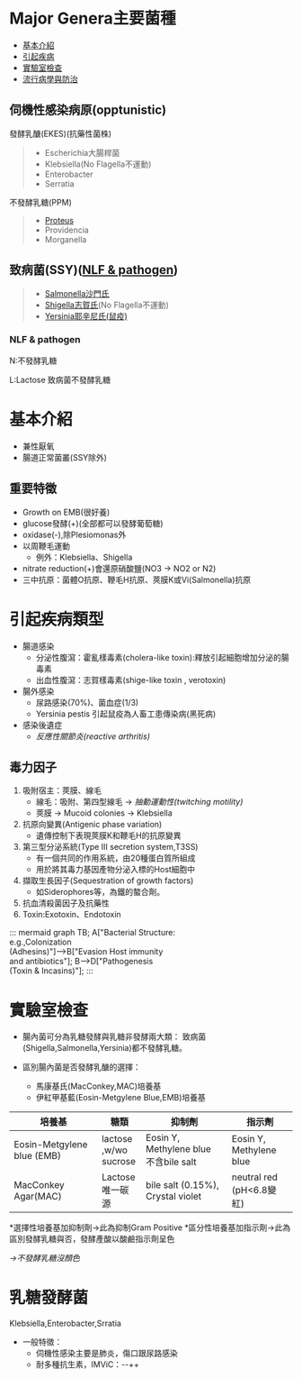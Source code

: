 <link rel="stylesheet" href="./index.css">


# Major Genera主要菌種

* [基本介紹](#基本介紹)
* [引起疾病](#引起疾病類型)
* [實驗室檢查](#實驗室檢查)
* [流行病學與防治]()

## 伺機性感染病原(opptunistic)
發酵乳醣(EKES)(抗藥性菌株)
> * <span class="c1">Escherichia大腸桿菌</span>
> * <span class="c2">Klebsiella<span class="point">(No Flagella不運動)</span></span>
> * <span class="c2">Enterobacter</span>
> * <span class="c2">Serratia</span>

不發酵乳糖(PPM)
> * <span class="c3">[Proteus](./%E4%B9%B3%E7%B3%96%E4%B8%8D%E7%99%BC%E9%85%B5%E8%8F%8C/Proteus.md)</span>
> * <span class="c3">Providencia</span>
> * <span class="c3">Morganella</span>
## 致病菌(SSY)([NLF & pathogen](#nlf--pathogen))
> * <span class="c4">[Salmonella沙門氏](./%E8%87%B4%E7%97%85%E8%8F%8C/Salmonella.md)</span>
> * <span class="c4">[Shigella志賀氏](./%E8%87%B4%E7%97%85%E8%8F%8C/Shigella.md)<span class="point">(No Flagella不運動)</span></span>
> * <span class="c4">[Yersinia耶辛尼氏(鼠疫)](./%E8%87%B4%E7%97%85%E8%8F%8C/Yersinia.md)</span>
### NLF & pathogen
N:不發酵乳糖

L:Lactose
致病菌不發酵乳糖

# 基本介紹
* 兼性厭氧
* 腸道正常菌叢(SSY除外)
## 重要特徵 
* Growth on EMB(很好養)
* glucose發酵(+)(全部都可以發酵葡萄糖)
* oxidase(-),除Plesiomonas外
* 以<span class="point">周</span>鞭毛運動 
    * 例外：Klebsiella、Shigella
* nitrate reduction(+)會還原硝酸鹽(<span class="point" >NO3 -> NO2 or N2</span>)
* 三中抗原：菌體O抗原、鞭毛H抗原、莢膜K或Vi(Salmonella)抗原

# 引起疾病類型
* 腸道感染
    * 分泌性腹瀉：霍亂樣毒素(<span class="point">cholera-like toxin</span>):釋放引起細胞增加分泌的腸毒素
    * 出血性腹瀉：志賀樣毒素(<span class="point">shige-like toxin , verotoxin</span>)
* 腸外感染
    - 尿路感染(70%)、菌血症(1/3)
    - Yersinia pestis 引起鼠疫為人畜工患傳染病(黑死病)
* 感染後遺症
    - _反應性關節炎(reactive arthritis)_

## 毒力因子
1. 吸附宿主：莢膜、線毛
    - 線毛：吸附、第四型線毛 -> _抽動運動性(twitching motility)_
    - 莢膜 -> <span class="point">Mucoid colonies -> Klebsiella</span>
2. <span class="point">抗原向變異(Antigenic phase variation)</span>
    - 遺傳控制下表現莢膜K和鞭毛H的抗原變異
3. <span class="point">第三型分泌系統(Type III secretion system,T3SS)</span>
    - 有一個共同的作用系統，由20種蛋白質所組成
    - 用於將其毒力基因產物分泌入標的Host細胞中
4. 擷取生長因子(Sequestration of growth factors)
    - 如<span class="point">Siderophores</span>等，為鐵的螯合劑。
5. 抗血清殺菌因子及抗藥性
6. Toxin:Exotoxin、Endotoxin

::: mermaid
graph TB;
    A["Bacterial Structure:<br>e.g.,Colonization<br>(Adhesins)"]-->B["Evasion Host immunity<br>and antibiotics"];
    B-->D["Pathogenesis<br>(Toxin & Incasins)"];
:::

# 實驗室檢查
- 腸內菌可分為乳糖發酵與乳糖非發酵兩大類：
<span class="point">致病菌(Shigella,Salmonella,Yersinia)都不發酵乳糖</span>。

- 區別腸內菌是否發酵乳醣的選擇：
    - 馬康基氏(MacConkey,MAC)培養基
    - 伊紅甲基藍(Eosin-Metgylene Blue,EMB)培養基

| 培養基 | 糖類| 抑制劑 | 指示劑 |
| ------ | ------| ------ | ------| 
| Eosin-Metgylene<br>blue (EMB) | lactose<br>,w/wo<br>sucrose| Eosin Y, Methylene blue <br><span class="point">不含bile salt</span> | Eosin Y,<br>Methylene blue | 
|MacConkey Agar(MAC) | Lactose<br>唯一碳源 | bile salt (0.15%),<br>Crystal violet | neutral red <br>(pH<6.8變紅) | 

<span class="cadetblue">*選擇性培養基加抑制劑->此為抑制Gram Positive</span>
<span class="cadetblue">*區分性培養基加指示劑->此為區別發酵乳糖與否，發酵產酸以酸鹼指示劑呈色</span>

_<span class="red ft-size-xl">->不發酵乳糖沒顏色</span>_


# 乳糖發酵菌
<span class="red">Klebsiella,Enterobacter,Srratia</span>
- 一般特徵：
    - 伺機性感染主要是肺炎，傷口跟尿路感染
    - 耐多種抗生素，IMViC：--++